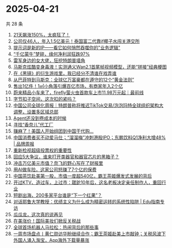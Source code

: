 # 2025-04-21

共 28 条

<!-- BEGIN 36KR -->
<!-- 最后更新时间 2025-04-21 01:14:16 +0800 -->
1. [21天飙涨150%，太疯狂了！](https://36kr.com/p/3257022338937350)
1. [公司仅46人，年入1.5亿美元！泰国富二代靠if椰子水闯关港交所](https://36kr.com/p/3257751043600648)
1. [提示词是新的IP——看它如何悄然吞噬你的"业务逻辑"](https://36kr.com/p/3229764250500484)
1. [“千亿蒙牛”梦碎，缘何净利润狂跌97%](https://36kr.com/p/3257918345146883)
1. [雷军身边的女大佬，狂挖特朗普墙角](https://36kr.com/p/3256630510727685)
1. [马斯克炫酷变身毒液！实测通义Wan2.1首尾帧视频模型，还能“拼接”经典梗图](https://36kr.com/p/3256523635208457)
1. [在《黑镜》的衍生游戏里，我已经分不清谁在戏弄谁](https://36kr.com/p/3257018185855233)
1. [从巴菲特到马斯克：全球亿万富豪都在遵守的12个“黄金法则”](https://36kr.com/p/3256427059114245)
1. [售出1亿件！1㎡小角落引爆百亿市场，有商家年入2个亿](https://36kr.com/p/3257074529530115)
1. [蔚来精品小车来了，firefly萤火虫首款车上市11.98万元起｜最前线](https://36kr.com/p/3257976681837064)
1. [字节扣子空间，这次扣的紧吗？](https://36kr.com/p/3257876933275904)
1. [中国公司全球化周报｜特朗普称将推迟TikTok交易/泡泡玛特全球组织架构大调整，设置多区域总部](https://36kr.com/p/3256480483700998)
1. [Agent还没到卷成本的时候](https://36kr.com/p/3257079193825792)
1. [寻找“香奈儿”代工厂](https://36kr.com/p/3255660572665348)
1. [赚麻了！美国人开始组团到中国干代购...](https://36kr.com/p/3255748007358721)
1. [中国消费者买不动爱马仕；“溜溜梅”冲刺港股IPO；东鹏饮料Q1净利大增48% | 品牌周报](https://36kr.com/p/3255547196420613)
1. [重新检视超级投票权的重要性](https://36kr.com/p/3257106706329864)
1. [回应5大争议，谁来打开类器官和器官芯片的黑箱子？](https://36kr.com/p/3256305630605828)
1. [冲击万亿美元市值？奈飞的野心写在了财报里](https://36kr.com/p/3255729221366017)
1. [用AI做车险，这家公司怒赚了7个亿的保费](https://36kr.com/p/3256544735359240)
1. [中国茶饮赴美第一股，市值一度超540亿，霸王茶姬爆发式发展的背后](https://36kr.com/p/3255592037200392)
1. [开过KTV、造过车，上过市：蹉跎10年后，这名老板决定亲任制作人，重回行业](https://36kr.com/p/3256838130282759)
1. [短剧出海，200多家平台谁是“下一个红果”？](https://36kr.com/p/3255714025927169)
1. [对话耶鲁大学教授：优绩主义为什么成为精密运转的系统性陷阱 | Edu指南专访](https://36kr.com/p/3256872853975558)
1. [瓜瓜龙，这次真的说再见](https://36kr.com/p/3256404332245257)
1. [在美涨价！国际美妆们掀反关税战](https://36kr.com/p/3256954778693893)
1. [全球首场机器人马拉松：热闹背后的那些事](https://36kr.com/p/3257780205040132)
1. [一周市场盘点丨黄仁勋访华盼继续合作；霸王茶姬赴美上市敲钟；关税风波下外国人涌入淘宝，App海外下载量暴涨](https://36kr.com/p/3258140069196295)
<!-- END 36KR -->